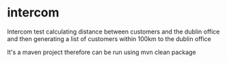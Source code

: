 # intercom
Intercom test calculating distance between customers and the dublin office and then generating a list of customers within 100km to the dublin office


It's a maven project therefore can be run using mvn clean package
